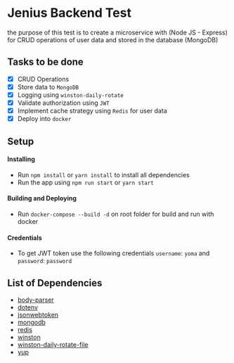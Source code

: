 # Jenius Backend Test

the purpose of this test is to create a microservice with (Node JS - Express) for CRUD operations of user data and stored in the database (MongoDB)

## Tasks to be done
- [x] CRUD Operations
- [x] Store data to `MongoDB`
- [x] Logging using `winston-daily-rotate`
- [x] Validate authorization using `JWT`
- [x] Implement cache strategy using `Redis` for user data
- [x] Deploy into `docker`

## Setup

#### Installing
- Run `npm install` or `yarn install` to install all dependencies
- Run the app using `npm run start` or `yarn start`

#### Building and Deploying
- Run `docker-compose --build -d` on root folder for build and run with docker

#### Credentials
- To get JWT token use the following credentials `username`: `yoma` and `password`: `password`

## List of Dependencies
- [body-parser](https://github.com/expressjs/body-parser)
- [dotenv](https://github.com/motdotla/dotenv)
- [jsonwebtoken](https://github.com/auth0/node-jsonwebtoken)
- [mongodb](https://github.com/mongodb/node-mongodb-native)
- [redis](https://github.com/redis/node-redis)
- [winston](https://github.com/winstonjs/winston)
- [winston-daily-rotate-file](https://github.com/winstonjs/winston-daily-rotate-file)
- [yup](https://github.com/jquense/yup)